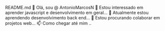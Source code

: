 README.md
👋 Olá, sou @ AntonioMarcosN
👀 Estou interessado em aprender javascript e desenvolvimento em geral...
🌱 Atualmente estou aprendendo desenvolvimento back end...
💞️ Estou procurando colaborar em projetos web...
📫 Como chegar até mim ..

<!--
**AntonioMarcosN/AntonioMarcosN** is a ✨ _special_ ✨ repository because its `README.md` (this file) appears on your GitHub profile.

Here are some ideas to get you started:

- 🔭 I’m currently working on ...
- 🌱 I’m currently learning ...
- 👯 I’m looking to collaborate on ...
- 🤔 I’m looking for help with ...
- 💬 Ask me about ...
- 📫 How to reach me: ...
- 😄 Pronouns: ...
- ⚡ Fun fact: ...
-->

